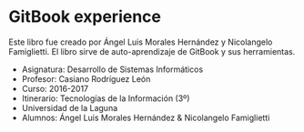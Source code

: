 # GitBook experience

Este libro fue creado por Ángel Luis Morales Hernández y Nicolangelo Famiglietti. El libro sirve de auto-aprendizaje de GitBook y sus herramientas.

* Asignatura: Desarrollo de Sistemas Informáticos
* Profesor: Casiano Rodríguez León
* Curso: 2016-2017
* Itinerario: Tecnologías de la Información \(3º\)
* Universidad de la Laguna
* Alumnos: Ángel Luis Morales Hernández & Nicolangelo Famiglietti



